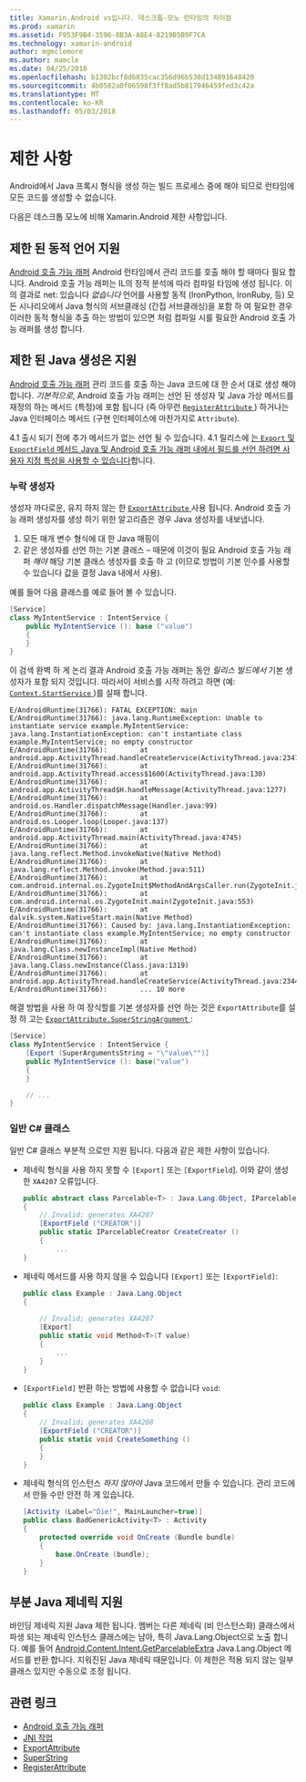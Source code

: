 ```yaml
---
title: Xamarin.Android vs입니다. 데스크톱-모노 런타임의 차이점
ms.prod: xamarin
ms.assetid: F953F9B4-3596-8B3A-A8E4-8219B5B9F7CA
ms.technology: xamarin-android
author: mgmclemore
ms.author: mamcle
ms.date: 04/25/2018
ms.openlocfilehash: b1302bcf8d6835cac356d96b538d134891648420
ms.sourcegitcommit: 4b0582a0f06598f3ff8ad5b817946459fed3c42a
ms.translationtype: MT
ms.contentlocale: ko-KR
ms.lasthandoff: 05/03/2018
---
```

# <a name="limitations"></a>제한 사항

Android에서 Java 프록시 형식을 생성 하는 빌드 프로세스 중에 해야 되므로 런타임에 모든 코드를 생성할 수 없습니다.

다음은 데스크톱 모노에 비해 Xamarin.Android 제한 사항입니다.


## <a name="limited-dynamic-language-support"></a>제한 된 동적 언어 지원

 [Android 호출 가능 래퍼](~/android/platform/java-integration/android-callable-wrappers.md) Android 런타임에서 관리 코드를 호출 해야 할 때마다 필요 합니다. Android 호출 가능 래퍼는 IL의 정적 분석에 따라 컴파일 타임에 생성 됩니다. 이의 결과로 net: 있습니다 *없습니다* 언어를 사용할 동적 (IronPython, IronRuby, 등) 모든 시나리오에서 Java 형식의 서브클래싱 (간접 서브클래싱)을 포함 하 여 필요한 경우 이러한 동적 형식을 추출 하는 방법이 있으면 처럼 컴파일 시를 필요한 Android 호출 가능 래퍼를 생성 합니다.


## <a name="limited-java-generation-support"></a>제한 된 Java 생성은 지원

[Android 호출 가능 래퍼](~/android/platform/java-integration/android-callable-wrappers.md) 관리 코드를 호출 하는 Java 코드에 대 한 순서 대로 생성 해야 합니다. *기본적으로*, Android 호출 가능 래퍼는 선언 된 생성자 및 Java 가상 메서드를 재정의 하는 메서드 (특정)에 포함 됩니다 (즉 아무런 [ `RegisterAttribute` ](https://developer.xamarin.com/api/type/Android.Runtime.RegisterAttribute/)) 하거나는 Java 인터페이스 메서드 (구현 인터페이스에 마찬가지로 `Attribute`).
  
4.1 출시 되기 전에 추가 메서드가 없는 선언 될 수 있습니다. 4.1 릴리스에 [는 `Export` 및 `ExportField` 메서드 Java 및 Android 호출 가능 래퍼 내에서 필드를 선언 하려면 사용자 지정 특성을 사용할 수 있습니다](~/android/platform/java-integration/working-with-jni.md)합니다.

### <a name="missing-constructors"></a>누락 생성자

생성자 까다로운, 유지 하지 않는 한 [ `ExportAttribute` ](https://developer.xamarin.com/api/type/Java.Interop.ExportAttribute) 사용 됩니다. Android 호출 가능 래퍼 생성자를 생성 하기 위한 알고리즘은 경우 Java 생성자를 내보냅니다.

1. 모든 매개 변수 형식에 대 한 Java 매핑이
2. 같은 생성자를 선언 하는 기본 클래스 &ndash; 때문에 이것이 필요 Android 호출 가능 래퍼 *해야* 해당 기본 클래스 생성자를 호출 하 고 (이므로 방법이 기본 인수를 사용할 수 있습니다 값을 결정 Java 내에서 사용).

예를 들어 다음 클래스를 예로 들어 볼 수 있습니다.

```csharp
[Service]
class MyIntentService : IntentService {
    public MyIntentService (): base ("value")
    {
    }
}
```

이 검색 완벽 하 게 논리 결과 Android 호출 가능 래퍼는 동안 *릴리스 빌드에서* 기본 생성자가 포함 되지 것입니다. 따라서이 서비스를 시작 하려고 하면 (예: [ `Context.StartService` ](https://developer.xamarin.com/api/member/Android.Content.Context.StartService/p/Android.Content.Intent/))를 실패 합니다.

```shell
E/AndroidRuntime(31766): FATAL EXCEPTION: main
E/AndroidRuntime(31766): java.lang.RuntimeException: Unable to instantiate service example.MyIntentService: java.lang.InstantiationException: can't instantiate class example.MyIntentService; no empty constructor
E/AndroidRuntime(31766):        at android.app.ActivityThread.handleCreateService(ActivityThread.java:2347)
E/AndroidRuntime(31766):        at android.app.ActivityThread.access$1600(ActivityThread.java:130)
E/AndroidRuntime(31766):        at android.app.ActivityThread$H.handleMessage(ActivityThread.java:1277)
E/AndroidRuntime(31766):        at android.os.Handler.dispatchMessage(Handler.java:99)
E/AndroidRuntime(31766):        at android.os.Looper.loop(Looper.java:137)
E/AndroidRuntime(31766):        at android.app.ActivityThread.main(ActivityThread.java:4745)
E/AndroidRuntime(31766):        at java.lang.reflect.Method.invokeNative(Native Method)
E/AndroidRuntime(31766):        at java.lang.reflect.Method.invoke(Method.java:511)
E/AndroidRuntime(31766):        at com.android.internal.os.ZygoteInit$MethodAndArgsCaller.run(ZygoteInit.java:786)
E/AndroidRuntime(31766):        at com.android.internal.os.ZygoteInit.main(ZygoteInit.java:553)
E/AndroidRuntime(31766):        at dalvik.system.NativeStart.main(Native Method)
E/AndroidRuntime(31766): Caused by: java.lang.InstantiationException: can't instantiate class example.MyIntentService; no empty constructor
E/AndroidRuntime(31766):        at java.lang.Class.newInstanceImpl(Native Method)
E/AndroidRuntime(31766):        at java.lang.Class.newInstance(Class.java:1319)
E/AndroidRuntime(31766):        at android.app.ActivityThread.handleCreateService(ActivityThread.java:2344)
E/AndroidRuntime(31766):        ... 10 more
```

해결 방법을 사용 하 여 장식할를 기본 생성자를 선언 하는 것은 `ExportAttribute`를 설정 하 고는 [ `ExportAttribute.SuperStringArgument` ](https://developer.xamarin.com/api/property/Java.Interop.ExportAttribute.SuperArgumentsString/): 

```csharp
[Service]
class MyIntentService : IntentService {
    [Export (SuperArgumentsString = "\"value\"")]
    public MyIntentService (): base("value")
    {
    }

    // ...
}
```


### <a name="generic-c-classes"></a>일반 C# 클래스

일반 C# 클래스 부분적 으로만 지원 됩니다. 다음과 같은 제한 사항이 있습니다.


-   제네릭 형식을 사용 하지 못할 수 `[Export]` 또는 `[ExportField`]. 이와 같이 생성 한 `XA4207` 오류입니다.

    ```csharp
    public abstract class Parcelable<T> : Java.Lang.Object, IParcelable
    {
        // Invalid; generates XA4207
        [ExportField ("CREATOR")]
        public static IParcelableCreator CreateCreator ()
        {
            ...
    }
    ```

-   제네릭 메서드를 사용 하지 않을 수 있습니다 `[Export]` 또는 `[ExportField]`:

    ```csharp
    public class Example : Java.Lang.Object
    {
        
        // Invalid; generates XA4207
        [Export]
        public static void Method<T>(T value)
        {
            ...
        }
    }
    ```

-   `[ExportField]` 반환 하는 방법에 사용할 수 없습니다 `void`:

    ```csharp
    public class Example : Java.Lang.Object
    {
        // Invalid; generates XA4208
        [ExportField ("CREATOR")]
        public static void CreateSomething ()
        {
        }
    }
    ```

-   제네릭 형식의 인스턴스 _하지 않아야_ Java 코드에서 만들 수 있습니다.
    관리 코드에서 만들 수만 안전 하 게 있습니다.

    ```csharp
    [Activity (Label="Die!", MainLauncher=true)]
    public class BadGenericActivity<T> : Activity
    {
        protected override void OnCreate (Bundle bundle)
        {
            base.OnCreate (bundle);
        }
    }
    ```


## <a name="partial-java-generics-support"></a>부분 Java 제네릭 지원

바인딩 제네릭 지원 Java 제한 됩니다. 멤버는 다른 제네릭 (비 인스턴스화) 클래스에서 파생 되는 제네릭 인스턴스 클래스에는 남아, 특히 Java.Lang.Object으로 노출 합니다. 예를 들어 [Android.Content.Intent.GetParcelableExtra](https://developer.xamarin.com/api/member/Android.Content.Intent.GetParcelableExtra/p/System.String/) Java.Lang.Object 메서드를 반환 합니다. 지워진된 Java 제네릭 때문입니다.
이 제한은 적용 되지 않는 일부 클래스 있지만 수동으로 조정 됩니다.


## <a name="related-links"></a>관련 링크

- [Android 호출 가능 래퍼](~/android/platform/java-integration/android-callable-wrappers.md)
- [JNI 작업](~/android/platform/java-integration/working-with-jni.md)
- [ExportAttribute](https://developer.xamarin.com/api/type/Java.Interop.ExportAttribute/)
- [SuperString](https://developer.xamarin.com/api/property/Java.Interop.ExportAttribute.SuperArgumentsString/)
- [RegisterAttribute](https://developer.xamarin.com/api/type/Android.Runtime.RegisterAttribute/)
